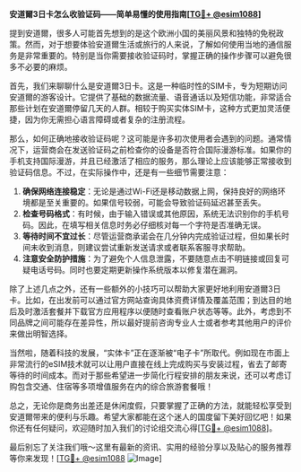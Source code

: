 **安道爾3日卡怎么收验证码——简单易懂的使用指南[[TG💪+ @esim1088](https://t.me/s/esim1088)]**

提到安道爾，很多人可能首先想到的是这个欧洲小国的美丽风景和独特的免税政策。然而，对于想要体验安道爾生活或旅行的人来说，了解如何使用当地的通信服务是非常重要的。特别是当你需要接收验证码时，掌握正确的操作步骤可以避免很多不必要的麻烦。

首先，我们来聊聊什么是安道爾3日卡。这是一种临时性的SIM卡，专为短期访问安道爾的游客设计。它提供了基础的数据流量、语音通话以及短信功能，非常适合那些计划在安道爾停留几天的人群。相较于购买实体SIM卡，这种方式更加灵活便捷，因为你无需担心语言障碍或者复杂的注册流程。

那么，如何正确地接收验证码呢？这可能是许多初次使用者会遇到的问题。通常情况下，运营商会在发送验证码之前检查你的设备是否符合国际漫游标准。如果你的手机支持国际漫游，并且已经激活了相应的服务，那么理论上应该能够正常接收到验证码信息。不过，在实际操作中，还是有一些细节需要注意：

1. **确保网络连接稳定**：无论是通过Wi-Fi还是移动数据上网，保持良好的网络环境都是至关重要的。如果信号较弱，可能会导致验证码延迟甚至丢失。
2. **检查号码格式**：有时候，由于输入错误或其他原因，系统无法识别你的手机号码。因此，在填写相关信息时务必仔细核对每一个字符是否准确无误。
3. **等待时间不宜过长**：尽管运营商承诺会在几分钟内完成验证过程，但如果长时间未收到消息，则建议尝试重新发送请求或者联系客服寻求帮助。
4. **注意安全防护措施**：为了避免个人信息泄露，不要随意点击不明链接或回复可疑电话号码。同时也要定期更新操作系统版本以修复潜在漏洞。

除了上述几点之外，还有一些额外的小技巧可以帮助大家更好地利用安道爾3日卡。比如，在出发前可以通过官方网站查询具体资费详情及覆盖范围；到达目的地后及时激活套餐并下载官方应用程序以便随时查看账户状态等等。此外，考虑到不同品牌之间可能存在差异性，所以最好提前咨询专业人士或者参考其他用户的评价来做出明智选择。

当然啦，随着科技的发展，“实体卡”正在逐渐被“电子卡”所取代。例如现在市面上非常流行的eSIM技术就可以让用户直接在线上完成购买与安装过程，省去了邮寄等待的时间成本。而对于那些希望进一步简化行程安排的朋友来说，还可以考虑订购包含交通、住宿等多项增值服务在内的综合旅游套餐哦！

总之，无论你是商务出差还是休闲度假，只要掌握了正确的方法，就能轻松享受到安道爾带来的便利与乐趣。希望大家都能在这个迷人的国度留下美好回忆吧！如果你还有任何疑问，欢迎随时加入我们的讨论组交流心得[[TG💪+ @esim1088](https://t.me/s/esim1088)]。

最后别忘了关注我们哦～这里有最新的资讯、实用的经验分享以及贴心的服务推荐等你来发现！[[TG💪+ @esim1088](https://t.me/s/esim1088) ![Image](https://i.postimg.cc/4NQfJmqS/Snipaste-2025-05-13-00-14-12.png)]